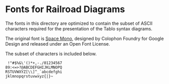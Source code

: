 # Fonts for Railroad Diagrams

The fonts in this directory are optimized to contain the subset of ASCII
characters required for the presentation of the Tablo syntax diagrams.

The original font is [Space Mono][spacemono], designed by Colophon Foundry
for Google Design and released under an Open Font License.

The subset of characters is included below.

```
 !"#$%&\'()*+,-./01234567
89:<=>?@ABCDEFGHIJKLMNOPQ
RSTUVWXYZ[\\]^_`abcdefghi
jklmnopqrstuvwxyz{|}~
```

[spacemono]: https://fonts.google.com/specimen/Space+Mono